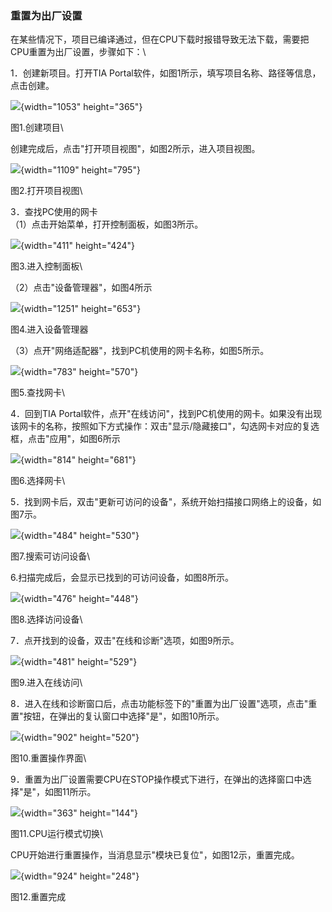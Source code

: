 ### 重置为出厂设置

在某些情况下，项目已编译通过，但在CPU下载时报错导致无法下载，需要把CPU重置为出厂设置，步骤如下：\

1．创建新项目。打开TIA
Portal软件，如图1所示，填写项目名称、路径等信息，点击创建。

![](images/07-01.jpg){width="1053" height="365"}

图1.创建项目\

创建完成后，点击\"打开项目视图\"，如图2所示，进入项目视图。

![](images/07-02.jpg){width="1109" height="795"}

图2.打开项目视图\

3．查找PC使用的网卡\
（1）点击开始菜单，打开控制面板，如图3所示。

![](images/07-03.jpg){width="411" height="424"}

图3.进入控制面板\

（2）点击\"设备管理器\"，如图4所示

![](images/07-04.jpg){width="1251" height="653"}

图4.进入设备管理器

（3）点开\"网络适配器\"，找到PC机使用的网卡名称，如图5所示。

![](images/07-05.jpg){width="783" height="570"}

图5.查找网卡\

4．回到TIA
Portal软件，点开\"在线访问\"，找到PC机使用的网卡。如果没有出现该网卡的名称，按照如下方式操作：双击\"显示/隐藏接口\"，勾选网卡对应的复选框，点击\"应用\"，如图6所示

![](images/07-06.jpg){width="814" height="681"}

图6.选择网卡\

5．找到网卡后，双击\"更新可访问的设备\"，系统开始扫描接口网络上的设备，如图7示。

![](images/07-07.jpg){width="484" height="530"}

图7.搜索可访问设备\

6.扫描完成后，会显示已找到的可访问设备，如图8所示。

![](images/07-08.jpg){width="476" height="448"}

图8.选择访问设备\

7．点开找到的设备，双击\"在线和诊断\"选项，如图9所示。

![](images/07-09.jpg){width="481" height="529"}

图9.进入在线访问\

8．进入在线和诊断窗口后，点击功能标签下的\"重置为出厂设置\"选项，点击\"重置\"按钮，在弹出的复认窗口中选择\"是\"，如图10所示。

![](images/07-10.jpg){width="902" height="520"}

图10.重置操作界面\

9．重置为出厂设置需要CPU在STOP操作模式下进行，在弹出的选择窗口中选择\"是\"，如图11所示。

![](images/07-11.jpg){width="363" height="144"}

图11.CPU运行模式切换\

CPU开始进行重置操作，当消息显示\"模块已复位\"，如图12示，重置完成。

![](images/07-12.jpg){width="924" height="248"}

图12.重置完成
